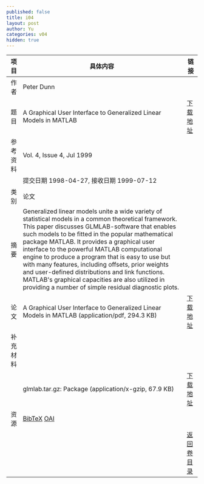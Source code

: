 ```yaml
---
published: false
title: i04
layout: post
author: Yu
categories: v04
hidden: true
---
```


| 项目 | 具体内容 | 链接 |
|---:|---|---|
| 作者 | Peter Dunn| |
| 题目 |A Graphical User Interface to Generalized Linear Models in MATLAB | [下载地址](http://www.jstatsoft.org/v04/i04/paper) |
| 参考资料 |Vol. 4, Issue 4, Jul 1999 | |
| | 提交日期 1998-04-27, 接收日期 1999-07-12| | 
| 类别 | 论文| |
| 摘要 |   Generalized linear models unite a wide variety of statistical models in a common theoretical framework. This paper discusses GLMLAB-software that enables such models to be fitted in the popular mathematical package MATLAB. It provides a graphical user interface to the powerful MATLAB computational engine to produce a program that is easy to use but with many features, including offsets, prior weights and user-defined distributions and link functions. MATLAB's graphical capacities are also utilized in providing a number of simple residual diagnostic plots.| |
| 论文 | A Graphical User Interface to Generalized Linear Models in MATLAB  (application/pdf, 294.3 KB)| [下载地址](http://www.jstatsoft.org/v04/i04/paper) |
| 补充材料 | | |
| |glmlab.tar.gz: Package  (application/x-gzip, 67.9 KB)|  [下载地址](http://www.jstatsoft.org/v04/i04/supp/1) |
| 资源 | [BibTeX](http://www.jstatsoft.org/v04/i04/bibtex) [OAI](http://www.jstatsoft.org/oai?verb=GetRecord&identifier=oai.jstatsoft/v04/i04&prefix=oai_dc)| |
| |  | [返回卷目录]({{site.baseurl}}/volume/v04.html) |